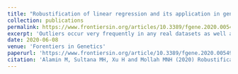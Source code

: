 ```yaml
---
title: "Robustification of linear regression and its application in genome-wide association studies"
collection: publications
permalink: https://www.frontiersin.org/articles/10.3389/fgene.2020.00549/full
excerpt: 'Outliers occur very frequently in any real datasets as well as in the molecular OMICS datasets. In this paper, an effort is made to robustify MLE based regression analysis by maximizing the β-likelihood function.'
date: 2020-06-08
venue: 'Forentiers in Genetics'
paperurl: 'https://www.frontiersin.org/article/10.3389/fgene.2020.00549'
citation: 'Alamin M, Sultana MH, Xu H and Mollah MNH (2020) Robustification of Linear Regression and Its Application in Genome-Wide Association Studies. Front. Genet. 11:549. doi: 10.3389/fgene.2020.00549'
---
```

